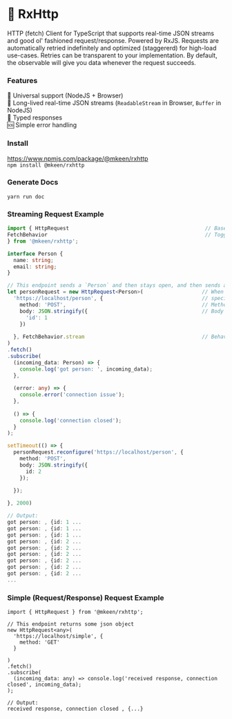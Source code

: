 # 👋 RxHttp
HTTP (fetch) Client for TypeScript that supports real-time JSON streams and good ol' fashioned request/response. Powered by RxJS. Requests are automatically retried indefinitely and optimized (staggererd) for high-load use-cases. Retries can be transparent to your implementation. By default, the observable will give you data whenever the request succeeds.

### Features
📀 Universal support (NodeJS + Browser)  
🌊 Long-lived real-time JSON streams (`ReadableStream` in Browser, `Buffer` in NodeJS)  
💪 Typed responses  
🆘 Simple error handling

### Install
https://www.npmjs.com/package/@mkeen/rxhttp  
`npm install @mkeen/rxhttp`

### Generate Docs
`yarn run doc`  

### Streaming Request Example

```typescript
import { HttpRequest                                            // Base class you'll interact with
FetchBehavior                                                   // Toggle simple (req/response) vs stream
} from '@mkeen/rxhttp';               

interface Person {
  name: string;
  email: string;
}

// This endpoint sends a `Person` and then stays open, and then sends a new `Person` every second.
let personRequest = new HttpRequest<Person>(                   // When you initialize the class, you can
  'https://localhost/person', {                                // specify a type for replies and stream frames
    method: 'POST',                                            // Method Default: 'GET'
    body: JSON.stringify({                                     // Body Default: `undefined`, not required
      'id': 1
    })
    
  }, FetchBehavior.stream                                      // Behavior Default: simple
)
.fetch()
.subscribe(
  (incoming_data: Person) => {
    console.log('got person: ', incoming_data);
  },
  
  (error: any) => {
    console.error('connection issue');
  },
  
  () => {
    console.log('connection closed');
  }
);

setTimeout(() => {
  personRequest.reconfigure('https://localhost/person', {
    method: 'POST',
    body: JSON.stringify({
      id: 2
    });
  
  });

}, 2000)

// Output:
got person: , {id: 1 ...
got person: , {id: 1 ...
got person: , {id: 1 ...
got person: , {id: 2 ...
got person: , {id: 2 ...
got person: , {id: 2 ...
got person: , {id: 2 ...
got person: , {id: 2 ...
got person: , {id: 2 ...
...
```
  
### Simple (Request/Response) Request Example
```
import { HttpRequest } from '@mkeen/rxhttp';

// This endpoint returns some json object
new HttpRequest<any>(
  'https://localhost/simple', {
    method: 'GET'
  }
  
)
.fetch()
.subscribe(
  (incoming_data: any) => console.log('received response, connection closed', incoming_data);
);

// Output:
received response, connection closed , {...}
```
